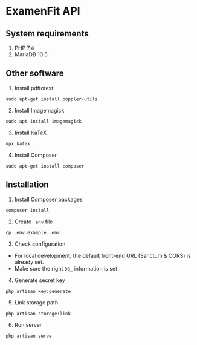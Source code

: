 # ExamenFit API

## System requirements
1. PHP 7.4
2. MariaDB 10.5

## Other software
1. Install pdftotext
```
sudo apt-get install poppler-utils
```

2. Install Imagemagick
```
sudo apt install imagemagick
```

3. Install KaTeX
```
npx katex
```

4. Install Composer
```
sudo apt-get install composer
```


## Installation
1. Install Composer packages
```
composer install
```

2. Create `.env` file
```
cp .env.example .env
```

3. Check configuration
- For local development, the default front-end URL (Sanctum & CORS) is already set.
- Make sure the right `DB_` information is set

4. Generate secret key
```
php artisan key:generate
```

5. Link storage path
```
php artisan storage:link
```

6. Run server
```
php artisan serve
```
